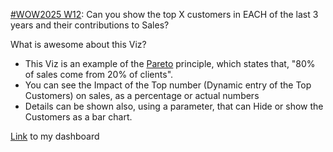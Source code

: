 [#WOW2025 W12](https://workout-wednesday.com/2025w12tab/): Can you show the top X customers in EACH of the last 3 years and their contributions to Sales?

What is awesome about this Viz?
- This Viz is an example of the [Pareto](https://en.wikipedia.org/wiki/Pareto_principle) principle, which states that, "80% of sales come from 20% of clients".
- You can see the Impact of the Top number (Dynamic entry of the Top Customers) on sales, as a percentage or actual numbers
- Details can be shown also, using a parameter, that can Hide or show the Customers as a bar chart.

[Link](https://public.tableau.com/app/profile/amira.salama/viz/WOW2025W12_17431086896460/WOW2025W12) to my dashboard
